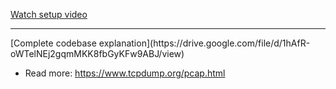 
[Watch setup video](https://drive.google.com/file/d/1eYNxYK1PwytO2PWmcgI0S9feHcdOMewj/view?usp=sharing)
<hr>
[Complete codebase explanation](https://drive.google.com/file/d/1hAfR-oWTelNEj2gqmMKK8fbGyKFw9ABJ/view)

- Read more: https://www.tcpdump.org/pcap.html
